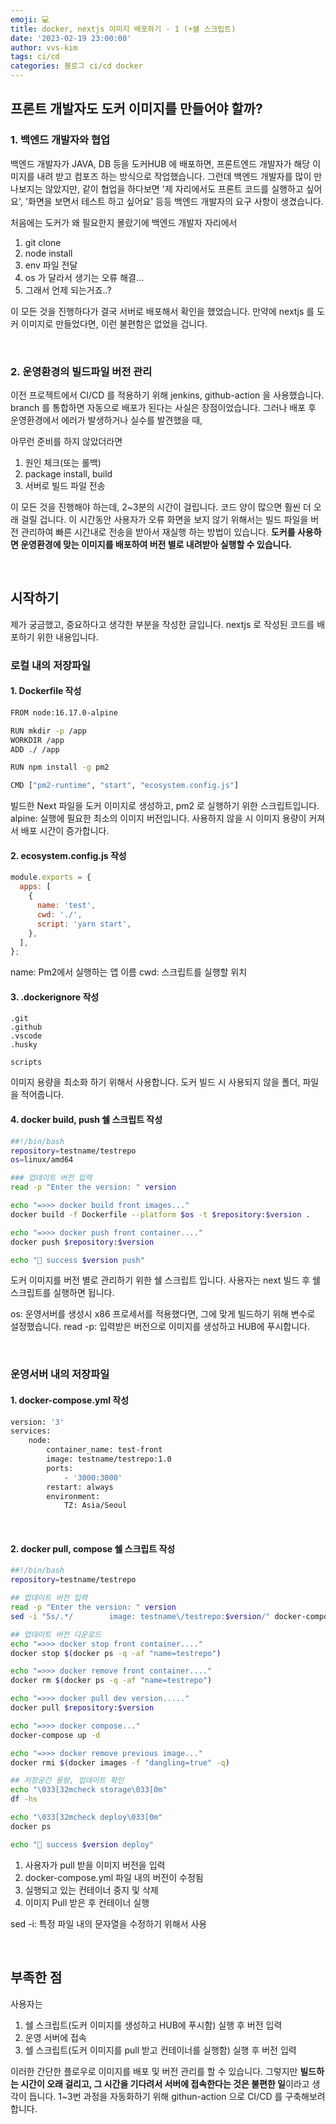 ```yaml
---
emoji: 💻
title: docker, nextjs 이미지 배포하기 - 1 (+쉘 스크립트)
date: '2023-02-19 23:00:00'
author: vvs-kim
tags: ci/cd
categories: 블로그 ci/cd docker
---
```


## 프론트 개발자도 도커 이미지를 만들어야 할까?

### 1. 백엔드 개발자와 협업

백엔드 개발자가 JAVA, DB 등을 도커HUB 에 배포하면,
프론트엔드 개발자가 해당 이미지를 내려 받고 컴포즈 하는 방식으로 작업했습니다.
그런데 백엔드 개발자를 많이 만나보지는 않았지만, 같이 협업을 하다보면
'제 자리에서도 프론트 코드를 실행하고 싶어요', '화면을 보면서 테스트 하고 싶어요' 등등 백엔드 개발자의 요구 사항이 생겼습니다.

처음에는 도커가 왜 필요한지 몰랐기에 백엔드 개발자 자리에서

1. git clone
2. node install
3. env 파일 전달
4. os 가 달라서 생기는 오류 해결...
5. 그래서 언제 되는거죠..?

이 모든 것을 진행하다가 결국 서버로 배포해서 확인을 했었습니다.
만약에 nextjs 를 도커 이미지로 만들었다면, 이런 불편함은 없었을 겁니다.

<br />

### 2. 운영환경의 빌드파일 버전 관리

이전 프로젝트에서 CI/CD 를 적용하기 위해 jenkins, github-action 을 사용했습니다.
branch 를 통합하면 자동으로 배포가 된다는 사실은 장점이었습니다.
그러나 배포 후 운영환경에서 에러가 발생하거나 실수를 발견했을 때,

아무런 준비를 하지 않았더라면

1. 원인 체크(또는 롤백)
2. package install, build
3. 서버로 빌드 파일 전송

이 모든 것을 진행해야 하는데, 2~3분의 시간이 걸립니다.
코드 양이 많으면 훨씬 더 오래 걸릴 겁니다.
이 시간동안 사용자가 오류 화면을 보지 않기 위해서는
빌드 파일을 버전 관리하여 빠른 시간내로 전송을 받아서 재실행 하는 방법이 있습니다.
**도커를 사용하면 운영환경에 맞는 이미지를 배포하여 버전 별로 내려받아 실행할 수 있습니다.**

<br />

## 시작하기

제가 궁금했고, 중요하다고 생각한 부분을 작성한 글입니다.
nextjs 로 작성된 코드를 배포하기 위한 내용입니다.

### 로컬 내의 저장파일

#### 1. Dockerfile 작성

```bash
FROM node:16.17.0-alpine

RUN mkdir -p /app
WORKDIR /app
ADD ./ /app

RUN npm install -g pm2

CMD ["pm2-runtime", "start", "ecosystem.config.js"]
```

빌드한 Next 파일을 도커 이미지로 생성하고, pm2 로 실행하기 위한 스크립트입니다.
alpine: 실행에 필요한 최소의 이미지 버전입니다. 사용하지 않을 시 이미지 용량이 커져서 배포 시간이 증가합니다.

#### 2. ecosystem.config.js 작성

```javascript
module.exports = {
  apps: [
    {
      name: 'test',
      cwd: './',
      script: 'yarn start',
    },
  ],
};
```

name: Pm2에서 실행하는 앱 이름
cwd: 스크립트를 실행할 위치

#### 3. .dockerignore 작성

```
.git
.github
.vscode
.husky

scripts
```

이미지 용량을 최소화 하기 위해서 사용합니다.
도커 빌드 시 사용되지 않을 폴더, 파일을 적어줍니다.

#### 4. docker build, push 쉘 스크립트 작성

```bash
##!/bin/bash
repository=testname/testrepo
os=linux/amd64

### 업데이트 버전 입력
read -p "Enter the version: " version

echo "=>>> docker build front images..."
docker build -f Dockerfile --platform $os -t $repository:$version .

echo "=>>> docker push front container...."
docker push $repository:$version

echo "🚀 success $version push"
```

도커 이미지를 버전 별로 관리하기 위한 쉘 스크립트 입니다.
사용자는 next 빌드 후 쉘스크립트를 실행하면 됩니다.

os: 운영서버를 생성시 x86 프로세서를 적용했다면, 그에 맞게 빌드하기 위해 변수로 설정했습니다.
read -p: 입력받은 버전으로 이미지를 생성하고 HUB에 푸시합니다.

<br />

### 운영서버 내의 저장파일

#### 1. docker-compose.yml 작성

```bash
version: '3'
services:
    node:
        container_name: test-front
        image: testname/testrepo:1.0
        ports:
            - '3000:3000'
        restart: always
        environment:
            TZ: Asia/Seoul
```

<br />

#### 2. docker pull, compose 쉘 스크립트 작성

```bash
##!/bin/bash
repository=testname/testrepo

## 업데이트 버전 입력
read -p "Enter the version: " version
sed -i "5s/.*/        image: testname\/testrepo:$version/" docker-compose.yml

## 업데이트 버전 다운로드
echo "=>>> docker stop front container...."
docker stop $(docker ps -q -af "name=testrepo")

echo "=>>> docker remove front container...."
docker rm $(docker ps -q -af "name=testrepo")

echo "=>>> docker pull dev version....."
docker pull $repository:$version

echo "=>>> docker compose..."
docker-compose up -d

echo "=>>> docker remove previous image..."
docker rmi $(docker images -f "dangling=true" -q)

## 저장공간 용량, 업데이트 확인
echo "\033[32mcheck storage\033[0m"
df -hs

echo "\033[32mcheck deploy\033[0m"
docker ps

echo "🚀 success $version deploy"
```

1. 사용자가 pull 받을 이미지 버전을 입력
2. docker-compose.yml 파일 내의 버전이 수정됨
3. 실행되고 있는 컨테이너 중지 및 삭제
4. 이미지 Pull 받은 후 컨테이너 실행

sed -i: 특정 파일 내의 문자열을 수정하기 위해서 사용

<br />

## 부족한 점

사용자는

1. 쉘 스크립트(도커 이미지를 생성하고 HUB에 푸시함) 실행 후 버전 입력
2. 운영 서버에 접속
3. 쉘 스크립트(도커 이미지를 pull 받고 컨테이너를 실행함) 실행 후 버전 입력

이러한 간단한 플로우로 이미지를 배포 및 버전 관리를 할 수 있습니다.
그렇지만 **빌드하는 시간이 오래 걸리고, 그 시간을 기다려서 서버에 접속한다는 것은 불편한 일**이라고 생각이 듭니다.
1~3번 과정을 자동화하기 위해 githun-action 으로 CI/CD 를 구축해보려 합니다.

```toc

```
